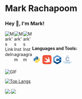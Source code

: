 # Mark Rachapoom
<h3 title="Hello, World!"> Hey 👋, I'm Mark!</h3>

<a href="https://www.linkedin.com/in/rphanchotong/">
  <img align="left" alt="Mark's LinkdeIn" width="30px" src="https://cdn.jsdelivr.net/npm/simple-icons@v3/icons/linkedin.svg" />
</a>
<a href="https://www.instagram.com/markkypanc/">
  <img align="left" alt="Mark's Instagram" width="30px" src="https://cdn.jsdelivr.net/npm/simple-icons@v3/icons/instagram.svg" />
</a>
<a href="https://www.facebook.com/Rachapoom Phanchotong">
  <img align="left" alt="Mark's Instagram" width="30px" src="https://cdn.jsdelivr.net/npm/simple-icons@v3/icons/facebook.svg" />
</a>
<br>
<br />

**Languages and Tools:**  

<code><img height="30" src="https://raw.githubusercontent.com/github/explore/80688e429a7d4ef2fca1e82350fe8e3517d3494d/topics/python/python.png"></code>
<code><img height="30" src="https://raw.githubusercontent.com/github/explore/80688e429a7d4ef2fca1e82350fe8e3517d3494d/topics/swift/swift.png"></code>
<code><img height="30" src="https://raw.githubusercontent.com/github/explore/80688e429a7d4ef2fca1e82350fe8e3517d3494d/topics/cpp/cpp.png"></code>
<code><img height="30" src="https://raw.githubusercontent.com/github/explore/80688e429a7d4ef2fca1e82350fe8e3517d3494d/topics/c/c.png"></code>

<img align="bottom" alt="GIF" src="https://i.pinimg.com/originals/e4/26/70/e426702edf874b181aced1e2fa5c6cde.gif" />

[![Top Langs](https://github-readme-stats.vercel.app/api/top-langs/?username=markkypanc&langs_count=8)](https://github.com/markkypanc/github-readme-stats)

<a href="https://github.com/markkypanc/github-readme-stats">
  <img align="center" src="https://github-readme-stats.vercel.app/api/pin/?username=markkypanc&repo=" />
</a>
<a href="https://github.com/markkypanc/convoychat">
  <img align="center" src="https://github-readme-stats.vercel.app/api/pin/?username=markkypanc&repo=Swift-Beginner-Tutorials" />
</a>
